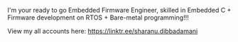 I'm your ready to go Embedded Firmware Engineer, skilled in Embedded C + Firmware development on RTOS + Bare-metal programming!!!


View my all accounts here: 
https://linktr.ee/sharanu.dibbadamani

